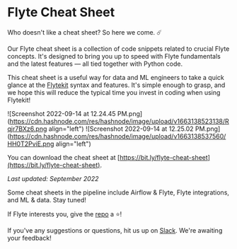 # Flyte Cheat Sheet

Who doesn't like a cheat sheet? So here we come. ☄️

Our Flyte cheat sheet is a collection of code snippets related to crucial Flyte concepts. It's designed to bring you up to speed with Flyte fundamentals and the latest features — all tied together with Python code.

This cheat sheet is a useful way for data and ML engineers to take a quick glance at the [Flytekit](https://github.com/flyteorg/flytekit) syntax and features. It's simple enough to grasp, and we hope this will reduce the typical time you invest in coding when using Flytekit!

![Screenshot 2022-09-14 at 12.24.45 PM.png](https://cdn.hashnode.com/res/hashnode/image/upload/v1663138523138/Rqjr7BXz6.png align="left")
![Screenshot 2022-09-14 at 12.25.02 PM.png](https://cdn.hashnode.com/res/hashnode/image/upload/v1663138537560/HH0T2PviE.png align="left")

You can download the cheat sheet at [https://bit.ly/flyte-cheat-sheet](https://bit.ly/flyte-cheat-sheet).

*Last updated: September 2022*

Some cheat sheets in the pipeline include Airflow & Flyte, Flyte integrations, and ML & data. Stay tuned!

If Flyte interests you, give the [repo](https://github.com/flyteorg/flyte) a ⭐️!

If you've any suggestions or questions, hit us up on [Slack](https://slack.flyte.org/). We're awaiting your feedback!